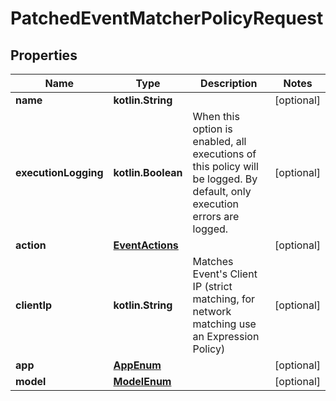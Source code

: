 
# PatchedEventMatcherPolicyRequest

## Properties
Name | Type | Description | Notes
------------ | ------------- | ------------- | -------------
**name** | **kotlin.String** |  |  [optional]
**executionLogging** | **kotlin.Boolean** | When this option is enabled, all executions of this policy will be logged. By default, only execution errors are logged. |  [optional]
**action** | [**EventActions**](EventActions.md) |  |  [optional]
**clientIp** | **kotlin.String** | Matches Event&#39;s Client IP (strict matching, for network matching use an Expression Policy) |  [optional]
**app** | [**AppEnum**](AppEnum.md) |  |  [optional]
**model** | [**ModelEnum**](ModelEnum.md) |  |  [optional]



